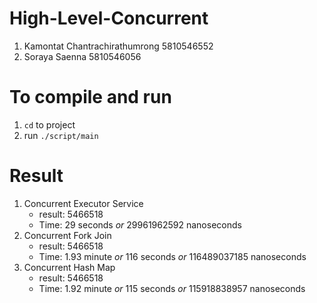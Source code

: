 # High-Level-Concurrent
1. Kamontat Chantrachirathumrong 5810546552
2. Soraya Saenna 5810546056

# To compile and run
1. `cd` to project
2. run `./script/main`

# Result
1. Concurrent Executor Service  
    - result: 5466518  
    - Time: 29 seconds *or* 29961962592 nanoseconds
2. Concurrent Fork Join  
    - result: 5466518  
    - Time: 1.93 minute *or* 116 seconds *or* 116489037185 nanoseconds
3. Concurrent Hash Map  
    - result: 5466518  
    - Time: 1.92 minute *or* 115 seconds *or* 115918838957 nanoseconds